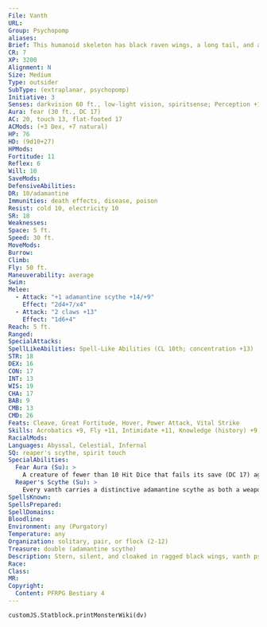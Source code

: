 ```yaml
---
File: Vanth
URL: 
Group: Psychopomp
aliases: 
Brief: This humanoid skeleton has black raven wings, a long tail, and a polished vulture-like mask where its face should be.
CR: 7
XP: 3200
Alignment: N
Size: Medium
Type: outsider
SubType: (extraplanar, psychopomp)
Initiative: 3
Senses: darkvision 60 ft., low-light vision, spiritsense; Perception +16
Aura: fear (30 ft., DC 17)
AC: 20, touch 13, flat-footed 17
ACMods: (+3 Dex, +7 natural)
HP: 76
HD: (9d10+27)
HPMods: 
Fortitude: 11
Reflex: 6
Will: 10
SaveMods: 
DefensiveAbilities: 
DR: 10/adamantine
Immunities: death effects, disease, poison
Resist: cold 10, electricity 10
SR: 18
Weaknesses: 
Space: 5 ft.
Speed: 30 ft.
MoveMods: 
Burrow: 
Climb: 
Fly: 50 ft.
Maneuverability: average
Swim: 
Melee: 
  - Attack: "+1 adamantine scythe +14/+9"
    Effect: "2d4+7/x4"
  - Attack: "2 claws +13"
    Effect: "1d6+4"
Reach: 5 ft.
Ranged: 
SpecialAttacks: 
SpellLikeAbilities: Spell-Like Abilities (CL 10th; concentration +13)   At Will-deathwatch, greater teleport (self plus 50 lbs. of objects only), invisibility (self only)   3/day-bestow curse (DC 17), locate creature, searing light
STR: 18
DEX: 16
CON: 17
INT: 13
WIS: 19
CHA: 17
BAB: 9
CMB: 13
CMD: 26
Feats: Cleave, Great Fortitude, Hover, Power Attack, Vital Strike
Skills: Acrobatics +9, Fly +11, Intimidate +11, Knowledge (history) +9, Knowledge (planes) +13, Knowledge (religion) +13, Perception +16, Sense Motive +16, Stealth +15
RacialMods: 
Languages: Abyssal, Celestial, Infernal
SQ: reaper's scythe, spirit touch
SpecialAbilities:
  Fear Aura (Su): >
    A creature of fewer than 10 Hit Dice that fails its save (DC 17) against the vanth's fear aura is shaken for as long as it remains within the aura. A creature that succeeds at its save is immune to that vanth's aura for 24 hours. The save DC is Charisma-based.
  Reaper's Scythe (Su): >
    Every vanth carries a distinctive adamantine scythe as both a weapon and a symbol of its duty. When the vanth wields its own scythe, the weapon gains a +1 enhancement bonus on attack rolls and damage rolls. As a free action, the vanth can summon its weapon from a personal demiplane or any other location and have it appear in its hands instantly. It can also dismiss its scythe back to its personal demiplane as a free action. If a vanth's scythe is destroyed, it can summon a new one in 24 hours.
SpellsKnown: 
SpellsPrepared: 
SpellDomains: 
Bloodline: 
Environment: any (Purgatory)
Temperature: any
Organization: solitary, pair, or flock (2-12)
Treasure: double (adamantine scythe)
Description: Stern, silent, and cloaked in ragged black wings, vanth psychopomps serve as stoic guardians of Purgatory and watchers along the routes of the dead. A vanth looks like a black skeleton with ravenlike wings and a mask resembling a vulture's skull. Also known as reapers, angels of death, or amzranei, vanths protect the departed from those wishing to eat or steal their mortal souls, recapture escaped souls trying to flee their assigned fates, and are death's foot soldiers against whatever would disrupt the natural cycle of mortality. They may also guard the dead and death's assets, such as forgotten cemeteries, unattended mausoleums, and sacred groves. A vanth weighs 400 pounds and stands 8 feet tall, though its slumped posture means it can look most adult humanoids in the eye. Vanths are ancient creatures, perhaps predating the current gods of death, and are rumored to be ascended souls of a distant world of death-worshiping soldiers. They rarely speak or show emotion and their hollow voices carry unnaturally far. A vanth's scythe is a badge of its station, ref lecting its role as a harvester of souls. It features symbols in a language that was already lost when the death gods claimed Purgatory. Most outsiders scorn vanths, as the psychopomps have no concern for law, rightfulness, or personal gain- only duty. Vanths view any outsider visiting Purgatory as a potential threat, and stalk angels and demons alike.
Race: 
Class: 
MR: 
Copyright:
  Content: PFRPG Bestiary 4
---
```

```dataviewjs
customJS.Statblock.printMonsterWiki(dv)
```
